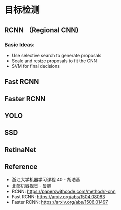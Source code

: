 # 目标检测

## RCNN （Regional CNN)

### Basic Ideas:
* Use selective search to generate proposals
* Scale and resize proposals to fit the CNN
* SVM for final decisions

## Fast RCNN

## Faster RCNN

## YOLO

## SSD

## RetinaNet

## Reference
* 浙江大学机器学习课程 40 - 胡浩基
* 北邮机器视觉 - 鲁鹏
* RCNN: https://paperswithcode.com/method/r-cnn
* Fast RCNN: https://arxiv.org/abs/1504.08083
* Faster RCNN: https://arxiv.org/abs/1506.01497

